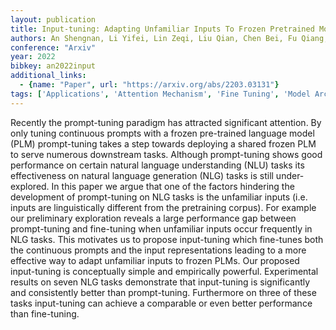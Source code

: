 ```yaml
---
layout: publication
title: Input-tuning: Adapting Unfamiliar Inputs To Frozen Pretrained Models
authors: An Shengnan, Li Yifei, Lin Zeqi, Liu Qian, Chen Bei, Fu Qiang, Chen Weizhu, Zheng Nanning, Lou Jian-guang
conference: "Arxiv"
year: 2022
bibkey: an2022input
additional_links:
  - {name: "Paper", url: "https://arxiv.org/abs/2203.03131"}
tags: ['Applications', 'Attention Mechanism', 'Fine Tuning', 'Model Architecture', 'Pretraining Methods', 'Prompting', 'Training Techniques']
---
```

Recently the prompt-tuning paradigm has attracted significant attention. By only tuning continuous prompts with a frozen pre-trained language model (PLM) prompt-tuning takes a step towards deploying a shared frozen PLM to serve numerous downstream tasks. Although prompt-tuning shows good performance on certain natural language understanding (NLU) tasks its effectiveness on natural language generation (NLG) tasks is still under-explored. In this paper we argue that one of the factors hindering the development of prompt-tuning on NLG tasks is the unfamiliar inputs (i.e. inputs are linguistically different from the pretraining corpus). For example our preliminary exploration reveals a large performance gap between prompt-tuning and fine-tuning when unfamiliar inputs occur frequently in NLG tasks. This motivates us to propose input-tuning which fine-tunes both the continuous prompts and the input representations leading to a more effective way to adapt unfamiliar inputs to frozen PLMs. Our proposed input-tuning is conceptually simple and empirically powerful. Experimental results on seven NLG tasks demonstrate that input-tuning is significantly and consistently better than prompt-tuning. Furthermore on three of these tasks input-tuning can achieve a comparable or even better performance than fine-tuning.
